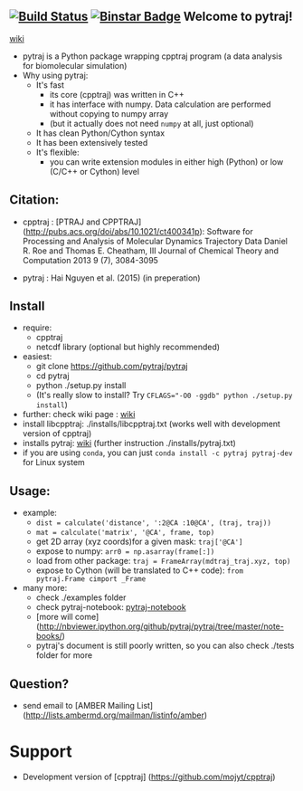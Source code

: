 [![Build Status](https://travis-ci.org/hainm/pytraj.svg?branch=master)](https://travis-ci.org/hainm/pytraj)
[![Binstar Badge](https://binstar.org/pytraj/pytraj-dev/badges/version.svg)](https://binstar.org/pytraj/pytraj-dev/)
Welcome to pytraj!
-------------------
[wiki](http://www.github.com/pytraj/pytraj/wiki)

- pytraj is a Python package wrapping cpptraj program (a data analysis for biomolecular simulation)
- Why using pytraj:
    * It's fast
        * its core (cpptraj) was written in C++
        * it has interface with numpy. Data calculation are performed without copying to numpy array
        * (but it actually does not need `numpy` at all, just optional)
    * It has clean Python/Cython syntax
    * It has been extensively tested 
    * It's flexible: 
        * you can write extension modules in either high (Python) or low (C/C++ or Cython) level

Citation:
-----------------
- cpptraj : [PTRAJ and CPPTRAJ] (http://pubs.acs.org/doi/abs/10.1021/ct400341p): Software for Processing and Analysis of Molecular Dynamics Trajectory Data
Daniel R. Roe and Thomas E. Cheatham, III
Journal of Chemical Theory and Computation 2013 9 (7), 3084-3095 

- pytraj : Hai Nguyen et al. (2015) (in preperation)

Install
-------
- require:
    - cpptraj
    - netcdf library (optional but highly recommended)
- easiest:
    * git clone https://github.com/pytraj/pytraj
    * cd pytraj
    * python ./setup.py install
    * (It's really slow to install? Try `CFLAGS="-O0 -ggdb" python ./setup.py install`)
- further: check wiki page : [wiki](http://www.github.com/pytraj/pytraj/wiki)
- install libcpptraj: 
    ./installs/libcpptraj.txt (works well with development version of cpptraj)
- installs pytraj: [wiki](http://www.github.com/pytraj/pytraj/wiki)
    (further instruction ./installs/pytraj.txt)
- if you are using `conda`, you can just `conda install -c pytraj pytraj-dev` for Linux system

Usage: 
-----
- example: 
    * `dist = calculate('distance', ':2@CA :10@CA', (traj, traj))`
    * `mat = calculate('matrix', '@CA', frame, top)`
    * get 2D array (xyz coords)for a given mask: `traj['@CA']`
    * expose to numpy: `arr0 = np.asarray(frame[:])` 
    * load from other package: `traj = FrameArray(mdtraj_traj.xyz, top)`
    * expose to Cython (will be translated to C++ code): `from pytraj.Frame cimport _Frame`
- many more:
    * check ./examples folder
    * check pytraj-notebook: [pytraj-notebook](http://nbviewer.ipython.org/github/pytraj/pytraj/blob/master/note-books/pytraj_overview.ipynb)
    * [more will come] (http://nbviewer.ipython.org/github/pytraj/pytraj/tree/master/note-books/)
    * pytraj's document is still poorly written, so you can also check ./tests folder for more 

Question?
--------
* send email to [AMBER Mailing List] (http://lists.ambermd.org/mailman/listinfo/amber)

Support
====================
* Development version of [cpptraj] (https://github.com/mojyt/cpptraj)
